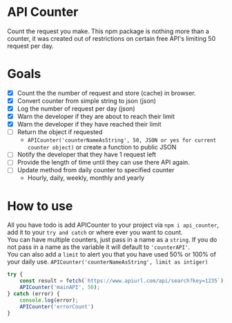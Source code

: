 # API Counter
Count the request you make. This npm package is nothing more than a counter, it was created out of restrictions on certain free API's limiting 50 request per day.

# Goals
- [x] Count the the number of request and store (cache) in browser.
- [x] Convert counter from simple string to json (json)
- [x] Log the number of request per day (json)
- [x] Warn the developer if they are about to reach their limit
- [x] Warn the developer if they have reached their limit
- [ ] Return the object if requested
    - ```APICounter('counterNameAsString', 50, JSON or yes for current counter object)``` or create a function to public JSON
- [ ] Notify the developer that they have 1 request left
- [ ] Provide the length of time until they can use there API again.
- [ ] Update method from daily counter to specified counter 
    - Hourly, daily, weekly, monthly and yearly

# How to use
All you have todo is add APICounter to your project via ```npm i api_counter```, add it to your ```try and catch``` or where ever you want to count.  
You can have multiple counters, just pass in a name as a ```string```. If you do not pass in a name as the variable it will default to ```'counterAPI'```.  
You can also add a ```limit``` to alert you that you have used 50% or 100% of your daily use. ```APICounter('counterNameAsString', limit as intiger)``` 
```javascript
try {
    const result = fetch(`https://www.apiurl.com/api/search?key=1235`);
    APICounter('mainAPI', 50);
} catch (error) {
    console.log(error);
    APICounter('errorCount')
}
```
